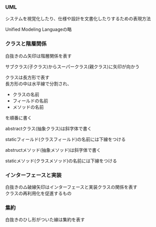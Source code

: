 ### UML
システムを視覚化したり、仕様や設計を文書化したりするための表現方法

Unified Modeling Languageの略

### クラスと階層関係
白抜きの△矢印は階層関係を表す

サブクラス(子クラス)からスーパークラス(親クラス)に矢印が向かう

クラスは長方形で表す  
長方形の中は水平線で分割され、
- クラスの名前
- フィールドの名前
- メソッドの名前

を順番に書く

abstractクラス(抽象クラス)は斜字体で書く

staticフィールド(クラスフィールド)の名前には下線をつける

abstructメソッド(抽象メソッド)は斜字体で書く

staticメソッド(クラスメソッド)の名前には下線をつける

### インターフェースと実装
白抜きの△破線矢印はインターフェースと実装クラスの関係を表す  
クラスの再利用化を促進するもの  

### 集約
白抜きのひし形がついた線は集約を表す

